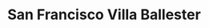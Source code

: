 ---
title: "San Francisco Villa Ballester"
url: /san-andres/san-francisco-villa-ballester/
shop: panadería
---